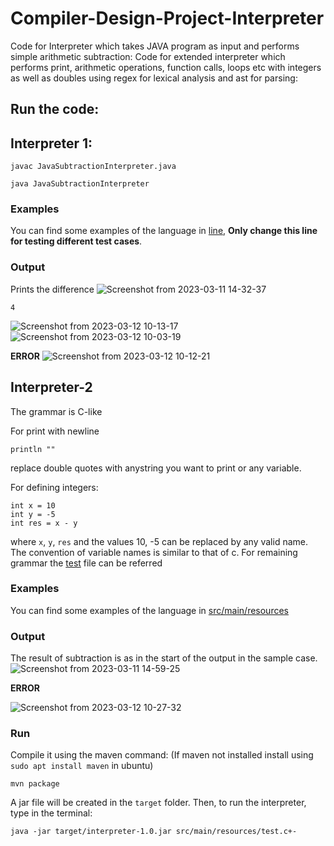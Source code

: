 # Compiler-Design-Project-Interpreter

Code for Interpreter which takes JAVA program as input and performs simple arithmetic subtraction: 
Code for extended interpreter which performs print, arithmetic operations, function calls, loops etc with integers as well as doubles using regex for lexical analysis and ast for parsing: 

## Run the code:
## Interpreter 1:
```
javac JavaSubtractionInterpreter.java
```
```
java JavaSubtractionInterpreter
```
### Examples 
You can find some examples of the language in [line](https://github.com/Richa-iitr/Compiler-Design-Project-Interpreter/blob/main/JavaSubtractionInterpreter.java#L499), **Only change this line for testing different test cases**.

### Output

Prints the difference
![Screenshot from 2023-03-11 14-32-37](https://user-images.githubusercontent.com/76250660/224476959-8994cc36-8097-4cfe-a569-a25be49822cf.png)

```
4
```

![Screenshot from 2023-03-12 10-13-17](https://user-images.githubusercontent.com/76250660/224525685-9b7ce39e-e73e-444f-b176-b1b9b26cc72e.png)
<br>
![Screenshot from 2023-03-12 10-03-19](https://user-images.githubusercontent.com/76250660/224525663-ecfc88b0-02a0-43ec-aa98-1948beadbb2b.png)
<br>

**ERROR**
![Screenshot from 2023-03-12 10-12-21](https://user-images.githubusercontent.com/76250660/224525678-89a3eede-431a-48b9-ab87-256b4a839cd8.png)

## Interpreter-2
The grammar is C-like

For print with newline
```
println ""
```
replace double quotes with anystring you want to print or any variable.

For defining integers:
```
int x = 10
int y = -5
int res = x - y
```
where `x`, `y`, `res` and the values 10, -5 can be replaced by any valid name. The convention of variable names is similar to that of c.
For remaining grammar the [test](https://github.com/Richa-iitr/Compiler-Design-Project-Interpreter/blob/main/dummy-language-interpreter-in-java/src/main/resources/test.c%2B-) file can be referred 
### Examples 
You can find some examples of the language in [src/main/resources](https://github.com/Richa-iitr/Compiler-Design-Project-Interpreter/blob/main/dummy-language-interpreter-in-java/src/main/resources/test.c%2B-)

### Output
The result of subtraction is as in the start of the output in the sample case.
![Screenshot from 2023-03-11 14-59-25](https://user-images.githubusercontent.com/76250660/224476950-024cb023-3a64-4777-a5d5-b1ec325dcc28.png)

**ERROR**

![Screenshot from 2023-03-12 10-27-32](https://user-images.githubusercontent.com/76250660/224525706-d085633b-3852-4b10-8f32-fa482a8e1ab7.png)

### Run
Compile it using the maven command: (If maven not installed install using `sudo apt install maven` in ubuntu)
```
mvn package
```
A jar file will be created in the `target` folder. Then, to run the interpreter, type in the terminal:
```
java -jar target/interpreter-1.0.jar src/main/resources/test.c+-
``` 
